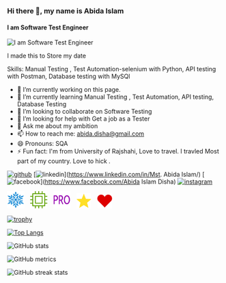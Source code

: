 ### Hi there 👋, my name is Abida Islam
#### I am Software Test Engineer
![I am Software Test Engineer](https://media.licdn.com/dms/image/D4E16AQE6S1yycLGJng/profile-displaybackgroundimage-shrink_350_1400/0/1709390914162?e=1714608000&v=beta&t=fgdlkmQcZePMDOZYuxiELGuP0P6RQnjbZogVQhegweQ)

I made this to Store my date 

Skills: Manual Testing , Test Automation-selenium with Python, API testing with Postman, Database testing with MySQl 

- 🔭 I’m currently working on this page. 
- 🌱 I’m currently learning Manual Testing , Test Automation, API testing, Database Testing 
- 👯 I’m looking to collaborate on Software Testing 
- 🤔 I’m looking for help with Get a job as a Tester 
- 💬 Ask me about my ambition  
- 📫 How to reach me: abida.disha@gmail.com 
- 😄 Pronouns: SQA 
- ⚡ Fun fact: I'm from University of Rajshahi,  Love to travel. I travled Most part of my country. Love to hick . 


[<img src='https://cdn.jsdelivr.net/npm/simple-icons@3.0.1/icons/github.svg' alt='github' height='40'>](https://github.com/AbidaIslamsqa)  [<img src='https://cdn.jsdelivr.net/npm/simple-icons@3.0.1/icons/linkedin.svg' alt='linkedin' height='40'>](https://www.linkedin.com/in/Mst. Abida Islam/)  [<img src='https://cdn.jsdelivr.net/npm/simple-icons@3.0.1/icons/facebook.svg' alt='facebook' height='40'>](https://www.facebook.com/Abida Islam Disha)  [<img src='https://cdn.jsdelivr.net/npm/simple-icons@3.0.1/icons/instagram.svg' alt='instagram' height='40'>](https://www.instagram.com/abidaislamdisha/)  

<a href='https://archiveprogram.github.com/'><img src='https://raw.githubusercontent.com/acervenky/animated-github-badges/master/assets/acbadge.gif' width='40' height='40'></a> <a href='https://docs.github.com/en/developers'><img src='https://raw.githubusercontent.com/acervenky/animated-github-badges/master/assets/devbadge.gif' width='40' height='40'></a> <a href='https://github.com/pricing'><img src='https://raw.githubusercontent.com/acervenky/animated-github-badges/master/assets/pro.gif' width='40' height='40'></a> <a href='https://stars.github.com/'><img src='https://raw.githubusercontent.com/acervenky/animated-github-badges/master/assets/starbadge.gif' width='35' height='35'></a> <a href='https://docs.github.com/en/github/supporting-the-open-source-community-with-github-sponsors'><img src='https://raw.githubusercontent.com/acervenky/animated-github-badges/master/assets/sponsorbadge.gif' width='35' height='35'></a> 

[![trophy](https://github-profile-trophy.vercel.app/?username=AbidaIslamsqa)](https://github.com/ryo-ma/github-profile-trophy)

[![Top Langs](https://github-readme-stats.vercel.app/api/top-langs/?username=AbidaIslamsqa)](https://github.com/anuraghazra/github-readme-stats)

![GitHub stats](https://github-readme-stats.vercel.app/api?username=AbidaIslamsqa&show_icons=true&count_private=true)  

![GitHub metrics](https://metrics.lecoq.io/AbidaIslamsqa)  

![GitHub streak stats](https://streak-stats.demolab.com/?user=AbidaIslamsqa)  


